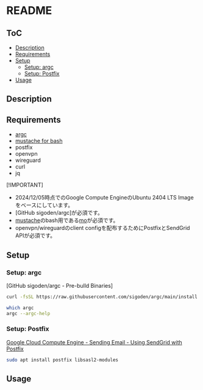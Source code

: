 # README

## ToC

<!-- mtoc-start -->

- [Description](#description)
- [Requirements](#requirements)
- [Setup](#setup)
  - [Setup: argc](#setup-argc)
  - [Setup: Postfix](#setup-postfix)
- [Usage](#usage)

<!-- mtoc-end -->

## Description

## Requirements

- [argc](https://github.com/sigoden/argc)
- [mustache for bash](https://github.com/tests-always-included/mo)
- postfix
- openvpn
- wireguard
- curl
- jq

[!IMPORTANT]

- 2024/12/05時点でのGoogle Compute EngineのUbuntu 2404 LTS Imageをベースにしています。
- [GitHub sigoden/argc]が必須です。
- [mustache](https://mustache.github.io/)のbash用である[mo](https://github.com/tests-always-included/mo)が必須です。
- openvpn/wireguardのclient configを配布するためにPostfixとSendGrid APIが必須です。

## Setup

### Setup: argc

[GitHub sigoden/argc - Pre-bulld Binaries]

```bash
curl -fsSL https://raw.githubusercontent.com/sigoden/argc/main/install.sh | sudo sh -s -- --to /usr/local/bin
```

```bash
which argc
argc --argc-help
```

### Setup: Postfix

[Google Cloud Compute Engine - Sending Email - Using SendGrid with Postfix](https://cloud.google.com/compute/docs/tutorials/sending-mail/using-sendgrid?hl=ja)

```bash
sudo apt install postfix libsasl2-modules
```

## Usage
